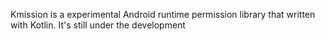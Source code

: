Kmission is a experimental Android runtime permission library that written with Kotlin. It's still under the development
